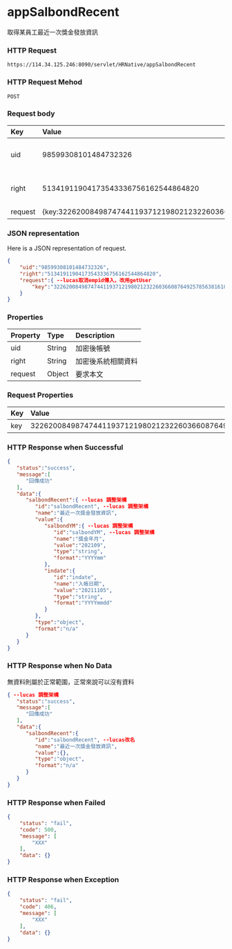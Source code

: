 # appSalbondRecent
取得某員工最近一次獎金發放資訊

### HTTP Request
```
https://114.34.125.246:8090/servlet/HRNative/appSalbondRecent
```

### HTTP Request Mehod
```
POST
```

### Request body
| Key | Value | Type | Description |
|:----------|:-------------|:-----|:------------|
| uid | 98599308101484732326 | String | 需透過appLogin取得
| right | 51341911904173543336756162544864820 | String | 需透過appLogin取得 |
| request | {key:32262008498747441193712198021232260366087649257856381618231} | Object | 查詢條件

### JSON representation
Here is a JSON representation of request.
```json
{
    "uid":"98599308101484732326",
    "right":"51341911904173543336756162544864820",
    "request":{ --lucas取消empid傳入，改用getUser
        "key":"32262008498747441193712198021232260366087649257856381618231"
    }
}
```

### Properties
| Property | Type | Description |
|:---------|:-----|:------------|
| uid   | String | 加密後帳號 |
| right | String | 加密後系統相關資料 |
| request | Object | 要求本文 |

### Request Properties
| Key | Value | Type | Description | Required | Format |
|:----------|:-------------|:-----|:------------|:------------|:------------|
| key | 32262008498747441193712198021232260366087649257856381618231 | String | 通行金鑰 | Y | n/a |


### HTTP Response when Successful
```json
{
   "status":"success",
   "message":[
      "回傳成功"
   ],
   "data":{
      "salbondRecent":{ --lucas 調整架構
         "id":"salbondRecent", --lucas 調整架構
         "name":"最近一次獎金發放資訊",
         "value":{
            "salbondYM":{ --lucas 調整架構
               "id":"salbondYM", --lucas 調整架構
               "name":"獎金年月",
               "value":"202109",
               "type":"string",
               "format":"YYYYmm"
            },
            "indate":{
               "id":"indate",
               "name":"入帳日期",
               "value":"20211105",
               "type":"string",
               "format":"YYYYmmdd"
            }
         },
         "type":"object",
         "format":"n/a"
      }
   }
}
```

### HTTP Response when No Data
無資料則屬於正常範圍，正常來說可以沒有資料
```json
{ --lucas 調整架構
   "status":"success",
   "message":[
      "回傳成功"
   ],
   "data":{
      "salbondRecent":{
         "id":"salbondRecent", --lucas改名
         "name":"最近一次獎金發放資訊",
         "value":{},
         "type":"object",
         "format":"n/a"
      }
   }
}
```

### HTTP Response when Failed
```json
{
    "status": "fail",
    "code": 500,
    "message": [
        "XXX"
    ],
    "data": {}
}
```

### HTTP Response when Exception
```json
{
    "status": "fail",
    "code": 406,
    "message": [
        "XXX"
    ],
    "data": {}
}
```
